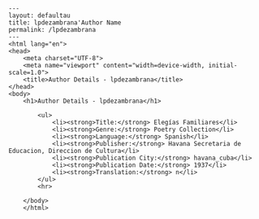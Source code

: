 
    ---
    layout: defaultau
    title: lpdezambrana'Author Name 
    permalink: /lpdezambrana
    ---
    <html lang="en">
    <head>
        <meta charset="UTF-8">
        <meta name="viewport" content="width=device-width, initial-scale=1.0">
        <title>Author Details - lpdezambrana</title>
    </head>
    <body>
        <h1>Author Details - lpdezambrana</h1>
        
            <ul>
                <li><strong>Title:</strong> Elegías Familiares</li>
                <li><strong>Genre:</strong> Poetry Collection</li>
                <li><strong>Language:</strong> Spanish</li>
                <li><strong>Publisher:</strong> Havana Secretaria de Educacion, Direccion de Cultura</li>
                <li><strong>Publication City:</strong> havana_cuba</li>
                <li><strong>Publication Date:</strong> 1937</li>
                <li><strong>Translation:</strong> n</li>
            </ul>
            <hr>
            
        </body>
        </html>
        